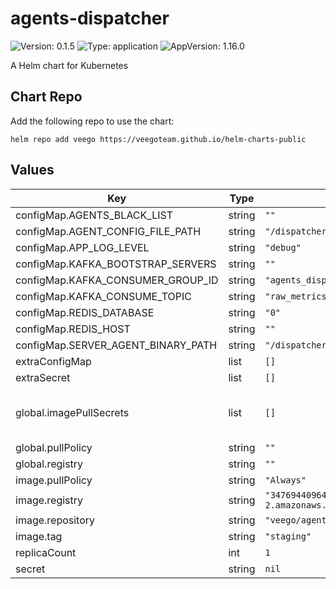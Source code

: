 # agents-dispatcher

![Version: 0.1.5](https://img.shields.io/badge/Version-0.1.5-informational?style=flat-square) ![Type: application](https://img.shields.io/badge/Type-application-informational?style=flat-square) ![AppVersion: 1.16.0](https://img.shields.io/badge/AppVersion-1.16.0-informational?style=flat-square)

A Helm chart for Kubernetes

## Chart Repo

Add the following repo to use the chart:

```console
helm repo add veego https://veegoteam.github.io/helm-charts-public
```

## Values

| Key | Type | Default | Description |
|-----|------|---------|-------------|
| configMap.AGENTS_BLACK_LIST | string | `""` |  |
| configMap.AGENT_CONFIG_FILE_PATH | string | `"/dispatcher/agent/agent.config.json"` |  |
| configMap.APP_LOG_LEVEL | string | `"debug"` |  |
| configMap.KAFKA_BOOTSTRAP_SERVERS | string | `""` |  |
| configMap.KAFKA_CONSUMER_GROUP_ID | string | `"agents_dispatcher"` |  |
| configMap.KAFKA_CONSUME_TOPIC | string | `"raw_metrics"` |  |
| configMap.REDIS_DATABASE | string | `"0"` |  |
| configMap.REDIS_HOST | string | `""` |  |
| configMap.SERVER_AGENT_BINARY_PATH | string | `"/dispatcher/agent/deviceagentrun"` |  |
| extraConfigMap | list | `[]` |  |
| extraSecret | list | `[]` |  |
| global.imagePullSecrets | list | `[]` | imagePullSecrets Example --> imagePullSecrets: [ "secret" ] |
| global.pullPolicy | string | `""` |  |
| global.registry | string | `""` |  |
| image.pullPolicy | string | `"Always"` |  |
| image.registry | string | `"347694409649.dkr.ecr.us-west-2.amazonaws.com"` |  |
| image.repository | string | `"veego/agents-dispatcher"` |  |
| image.tag | string | `"staging"` |  |
| replicaCount | int | `1` |  |
| secret | string | `nil` |  |